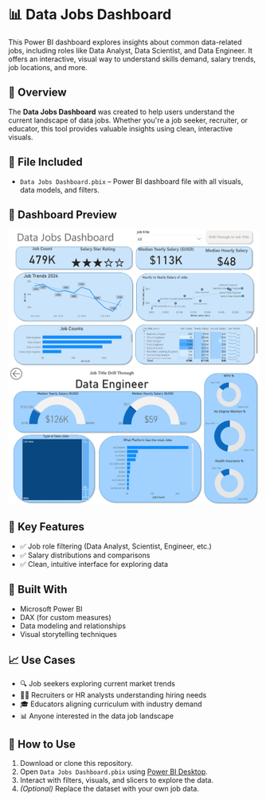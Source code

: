 # 📊 Data Jobs Dashboard

This Power BI dashboard explores insights about common data-related jobs, including roles like Data Analyst, Data Scientist, and Data Engineer. It offers an interactive, visual way to understand skills demand, salary trends, job locations, and more.

## 🚀 Overview

The **Data Jobs Dashboard** was created to help users understand the current landscape of data jobs. Whether you're a job seeker, recruiter, or educator, this tool provides valuable insights using clean, interactive visuals.

## 📂 File Included

- `Data Jobs Dashboard.pbix` – Power BI dashboard file with all visuals, data models, and filters.

## 📸 Dashboard Preview
![Dashboard Preview](/Images/project1page1.jpg)
![Jobs Drill Down Preview](/Images/project1page2.jpg)



## 📌 Key Features

- ✅ Job role filtering (Data Analyst, Scientist, Engineer, etc.)
- ✅ Salary distributions and comparisons
- ✅ Clean, intuitive interface for exploring data

## 🧰 Built With

- Microsoft Power BI
- DAX (for custom measures)
- Data modeling and relationships
- Visual storytelling techniques

## 📈 Use Cases

- 🔍 Job seekers exploring current market trends
- 🧑‍💼 Recruiters or HR analysts understanding hiring needs
- 🎓 Educators aligning curriculum with industry demand
- 📊 Anyone interested in the data job landscape


## 🧭 How to Use

1. Download or clone this repository.
2. Open `Data Jobs Dashboard.pbix` using [Power BI Desktop](https://powerbi.microsoft.com/desktop/).
3. Interact with filters, visuals, and slicers to explore the data.
4. *(Optional)* Replace the dataset with your own job data.

